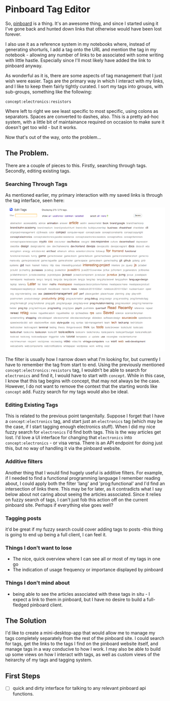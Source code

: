 # Pinboard Tag Editor

So, [pinboard](https://pinboard.in) is a thing. It's an awesome thing, and since
I started using it I've gone back and hunted down links that otherwise would
have been lost forever.

I also use it as a reference system in my notebooks where,
instead of generating shorturls, I add a tag onto the URL and mention the tag in
my notebook - allowing any number of links to be associated with some writing
with little hastle. Especially since I'll most likely have added the link to
pinboard anyway.

As wonderful as it is, there are some aspects of tag management that I just wish
were easier. Tags are the primary way in which I interact with my links, and I
like to keep them fairly tightly curated. I sort my tags into groups, with
sub-groups, something like the following:

```
concept:electronics:resistors
```

Where left to right we see least specific to most specific, using colons as
separators. Spaces are converted to dashes, also. This is a pretty ad-hoc
system, with a little bit of maintainance required on occasion to make sure it
doesn't get too wild - but it works.

Now that's out of the way, onto the problem...

## The Problem.

There are a couple of pieces to this. Firstly, searching through tags. Secondly,
editing existing tags.

### Searching Through Tags

As mentioned earlier, my primary interaction with my saved links is through the
tag interface, seen here:

![Tag Interface](./docs/images/tag-interface.png)

The filter is usually how I narrow down what I'm looking for, but currently I
have to remember the tag from start to end. Using the previously mentioned
`concept:electronics:resistors` tag, I wouldn't be able to search for
`electronics` and find it, I would have to start  with `concept`. While in this
case, I know that this tag begins with concept, that may not always be the case.
However, I do not want to remove the context that the starting words like
`concept` add. Fuzzy search for my tags would also be ideal.

### Editing Existing Tags

This is related to the previous point tangenitally. Suppose I forget that I have
a `concept:electronics` tag, and start just an `electronics` tag (which may be
the case, if I start tagging enough electronics stuff). When I did my nice fuzzy
search for `electronics` I'd find both tags. This is the way articles get lost.
I'd love a UI interface for changing that `electronics` into
`concept:electronics` - or visa versa. There is an API endpoint for doing just
this, but no way of handling it via the pinboard website.

### Additive filters

Another thing that I would find hugely useful is additive filters. For example,
if I needed to find a functional programming language I remember reading about,
I could apply both the filter 'lang' and 'prog:functional' and I'd find an
intersection of links there. This may be for later, as it contradicts what I say
below about not caring about seeing the articles associated. Since it relies on
fuzzy search of tags, I can't just fob this action off on the current pinboard
site. Perhaps if everything else goes well?

### Tagging posts

it'd be great if my fuzzy search could cover adding tags to posts -this thing is
going to end up being a full client, I can feel it.


### Things I don't want to lose

* The nice, quick overview where I can see all or most of my tags in one go
* The indication of usage frequency or importance displayed by pinboard

### Things I don't mind about

* being able to see the articles associated with these tags in situ - I expect a
  link to them in pinboard, but I have no desire to build a full-fledged
  pinboard client.


## The Solution

I'd like to create a mini-desktop-app that would allow me to manage my tags
completely separately from the rest of the pinboard site. I could search for
tags, get the links to the tags I find on the pinboard website itself, and
manage tags in a way conducive to how I work. I may also be able to build up
some views on how I interact with tags, as well as custom views of the heirarchy
of my tags and tagging system.

## First Steps

* [ ] quick and dirty interface for talking to any relevant pinboard api
  functions.
